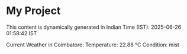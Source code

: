 # My Project

This content is dynamically generated in Indian Time (IST): 2025-06-26 01:58:42 IST


Current Weather in Coimbatore:
Temperature: 22.88 °C
Condition: mist
